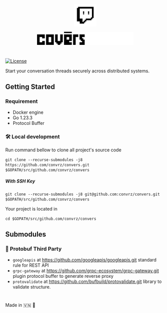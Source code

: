 <p align="center">
<img src="./docs/logo/new_cvz.png" alt="convers banner light mode" width="70"/>
</p>

<p align="center">
<img src="./docs/logo/convers1.png#gh-light-mode-only" alt="convers banner light mode" width="150" />
<img src="./docs/logo/convers2.png#gh-dark-mode-only" alt="convers banner light mode" width="150" />
</p>

#
[![License](https://img.shields.io/badge/license-Apache%202.0-blue.svg)](http://www.apache.org/licenses/LICENSE-2.0)

Start your conversation threads securely across distributed systems.

## Getting Started

### Requirement

- Docker engine
- Go 1.23.3
- Protocol Buffer

### 🛠️ Local development

Run command bellow to clone all project's source code

```
git clone --recurse-submodules -j8 https://github.com/convrz/convers.git $GOPATH/src/github.com/convrz/convers
```

##### With SSH Key

```
git clone --recurse-submodules -j8 git@github.com:convrz/convers.git $GOPATH/src/github.com/convrz/convers
```

Your project is located in

```
cd $GOPATH/src/github.com/convrz/convers
```

## Submodules

### 📂 Protobuf Third Party

- `googleapis` at https://github.com/googleapis/googleapis.git standard rule for REST API
- `grpc-gateway` at https://github.com/grpc-ecosystem/grpc-gateway.git plugin protocol buffer to generate reverse proxy
- `protovalidate` at https://github.com/bufbuild/protovalidate.git library to validate structure.

#

Made in 🇻🇳 🚀
